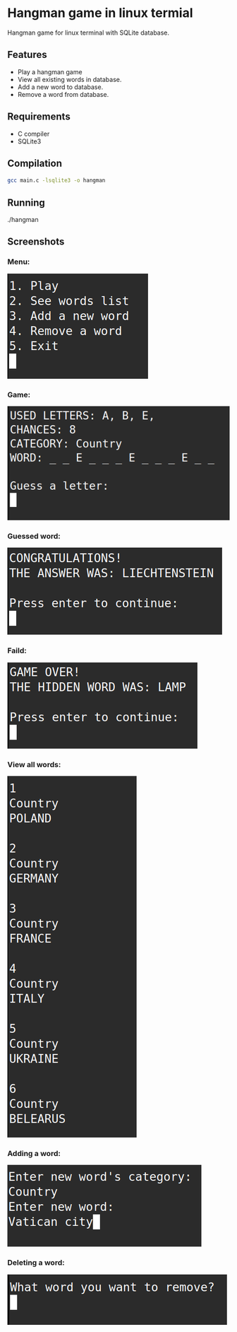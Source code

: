 # Hangman game in linux termial

Hangman game for linux terminal with SQLite database.

## Features

- Play a hangman game
- View all existing words in database.
- Add a new word to database.
- Remove a word from database.

## Requirements

- C compiler
- SQLite3

## Compilation

```bash
gcc main.c -lsqlite3 -o hangman
```

## Running

./hangman

## Screenshots

### Menu:
![Menu](screenshots/Menu.png)

### Game:
![Game](screenshots/Game.png)

### Guessed word:
![Guessed word](screenshots/Success.png)

### Faild:
![Faild](screenshots/Failure.png)

### View all words:
![All words](screenshots/List.png)

### Adding a word:
![Adding a word](screenshots/Add.png)

### Deleting a word:
![Deleting a word](screenshots/Delete.png)

